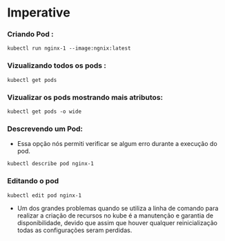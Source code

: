 # Imperative

### Criando Pod :

```
kubectl run nginx-1 --image:ngnix:latest

```

### Vizualizando todos os pods :

```
kubectl get pods

``` 

### Vizualizar os pods mostrando mais atributos: 

```
kubectl get pods -o wide

```

### Descrevendo  um Pod:

- Essa opção nós permiti verificar se algum erro durante a execução do pod.

```
kubectl describe pod nginx-1

```

### Editando o pod

```
kubectl edit pod nginx-1

```

- Um dos grandes problemas quando se utiliza a linha de comando para 
realizar a criação de recursos no kube é a manutenção e garantia
de disponibilidade, devido que assim que houver qualquer reinicialização
todas as configurações seram perdidas.